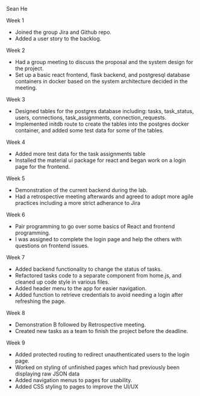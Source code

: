Sean He

Week 1
- Joined the group Jira and Github repo. 
- Added a user story to the backlog.

Week 2
- Had a group meeting to discuss the proposal and the system design for the project.
- Set up a basic react frontend, flask backend, and postgresql database containers in docker based on the system architecture decided in the meeting. 

Week 3
- Designed tables for the postgres database including: tasks, task_status, users, connections, task_assignments, connection_requests.
- Implemented initdb route to create the tables into the postgres docker container, and added some test data for some of the tables.

Week 4
- Added more test data for the task assignments table
- Installed the material ui package for react and began work on a login page for the frontend.

Week 5
- Demonstration of the current backend during the lab.
- Had a retrospective meeting afterwards and agreed to adopt more agile practices including a more strict adherance to Jira

Week 6
- Pair programming to go over some basics of React and frontend programming.
- I was assigned to complete the login page and help the others with questions on frontend issues.

Week 7
- Added backend functionality to change the status of tasks.
- Refactored tasks code to a separate component from home.js, and cleaned up code style in various files.
- Added header menu to the app for easier navigation.
- Added function to retrieve credentials to avoid needing a login after refreshing the page.

Week 8
- Demonstration B followed by Retrospective meeting.
- Created new tasks as a team to finish the project before the deadline.

Week 9
- Added protected routing to redirect unauthenticated users to the login page.
- Worked on styling of unfinished pages which had previously been displaying raw JSON data
- Added navigation menus to pages for usability.
- Added CSS styling to pages to improve the UI/UX

